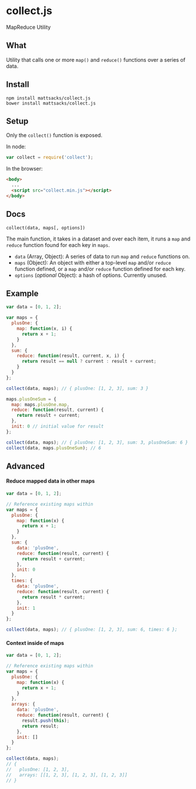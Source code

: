 # collect.js

MapReduce Utility

## What
Utility that calls one or more `map()` and `reduce()` functions over a series of
data.

## Install

```shell
npm install mattsacks/collect.js
bower install mattsacks/collect.js
```

## Setup
Only the `collect()` function is exposed.

In node:

```javascript
var collect = require('collect');
```

In the browser:

```html
<body>
  ...
  <script src="collect.min.js"></script>
</body>
```

## Docs

`collect(data, maps[, options])`

The main function, it takes in a dataset and over each item, it runs a `map` and
`reduce` function found for each key in `maps`.

* `data` (Array, Object): A series of data to run `map` and `reduce`
  functions on.
* `maps` (Object): An object with either a top-level `map` and/or `reduce`
  function defined, or a `map` and/or `reduce` function defined for each key.
* `options` (_optional_ Object): a hash of options. Currently unused.

## Example
```javascript
var data = [0, 1, 2];

var maps = {
  plusOne: {
    map: function(x, i) {
      return x + 1;
    }
  },
  sum: {
    reduce: function(result, current, x, i) {
      return result == null ? current : result + current;
    }
  }
};

collect(data, maps); // { plusOne: [1, 2, 3], sum: 3 }

maps.plusOneSum = {
  map: maps.plusOne.map,
  reduce: function(result, current) {
    return result + current;
  },
  init: 0 // initial value for result
};

collect(data, maps); // { plusOne: [1, 2, 3], sum: 3, plusOneSum: 6 }
collect(data, maps.plusOneSum); // 6
```

## Advanced

#### Reduce mapped data in other maps
```javascript
var data = [0, 1, 2];

// Reference existing maps within 
var maps = {
  plusOne: {
    map: function(x) {
      return x + 1;
    }
  },
  sum: {
    data: 'plusOne',
    reduce: function(result, current) {
      return result + current;
    },
    init: 0
  },
  times: {
    data: 'plusOne',
    reduce: function(result, current) {
      return result * current;
    },
    init: 1
  }
};

collect(data, maps); // { plusOne: [1, 2, 3], sum: 6, times: 6 };
```

#### Context inside of maps
```javascript
var data = [0, 1, 2];

// Reference existing maps within 
var maps = {
  plusOne: {
    map: function(x) {
      return x + 1;
    }
  },
  arrays: {
    data: 'plusOne',
    reduce: function(result, current) {
      result.push(this);
      return result;
    },
    init: []
  }
};

collect(data, maps);
// {
//   plusOne: [1, 2, 3],
//   arrays: [[1, 2, 3], [1, 2, 3], [1, 2, 3]]
// }
```
